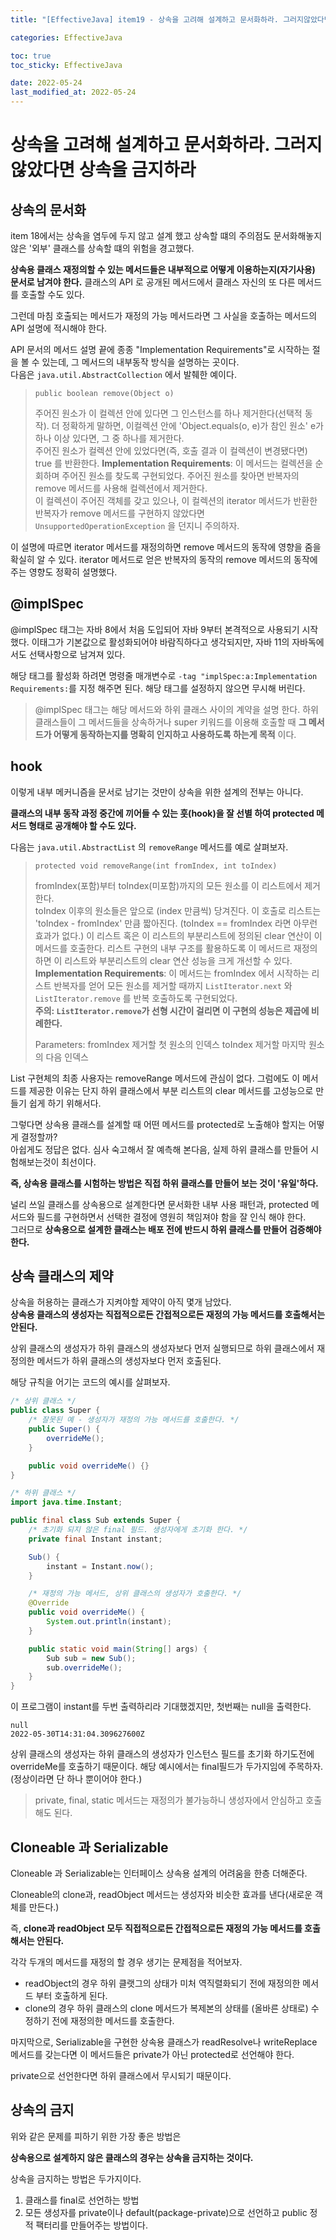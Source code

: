 ```yaml
---
title: "[EffectiveJava] item19 - 상속을 고려해 설계하고 문서화하라. 그러지않았다면 상속을 금지하라"

categories: EffectiveJava

toc: true
toc_sticky: EffectiveJava

date: 2022-05-24
last_modified_at: 2022-05-24
---
```


# 상속을 고려해 설계하고 문서화하라. 그러지않았다면 상속을 금지하라

## 상속의 문서화

item 18에서는 상속을 염두에 두지 않고 설계 했고 상속할 떄의 주의점도 문서화해놓지 않은 '외부' 클래스를 상속할 떄의 위험을 경고했다.

**상속용 클래스 재정의할 수 있는 메서드들은 내부적으로 어떻게 이용하는지(자기사용) 문서로 남겨야 한다.** 클래스의 API 로 공개된 메서드에서 클래스 자신의 또 다른 메서드를 호출할 수도 있다.

그런데 마침 호출되는 메서드가 재정의 가능 메서드라면 그 사실을 호출하는 메서드의 API 설명에 적시해야 한다.

API 문서의 메서드 설명 끝에 종종 "Implementation Requirements"로 시작하는 절을 볼 수 있는데, 그 메서드의 내부동작 방식을 설명하는 곳이다.  
다음은 `java.util.AbstractCollection` 에서 발췌한 예이다.

> `public boolean remove(Object o)`
> 
> 주어진 원소가 이 컬렉션 안에 있다면 그 인스턴스를 하나 제거한다(선택적 동작). 더 정확하게 말하면, 이컬렉션 안에 'Object.equals(o, e)가 참인 원소' e가 하나 이상 있다면, 그 중 하나를 제거한다.  
> 주어진 원소가 컬렉션 안에 있었다면(즉, 호출 결과 이 컬렉션이 변경됐다면) true 를 반환한다.
>   **Implementation Requirements**: 이 메서드는 컬렉션을 순회하며 주어진 원소를 찾도록 구현되었다. 주어진 원소를 찾아면 반복자의 remove 메서드를 사용해 컬렉션에서 제거한다.  
> 이 컬렉션이 주어진 객체를 갖고 있으나, 이 컬렉션의 iterator 메서드가 반환한 반복자가 remove 메서드를 구현하지 않았다면 `UnsupportedOperationException` 을 던지니 주의하자. 

이 설명에 따르면 iterator 메서드를 재정의하면 remove 메서드의 동작에 영향을 줌을 확실히 알 수 있다. iterator 메서드로 얻은 반복자의 동작의 remove 메서드의 동작에 주는 영향도 정확히 설명했다.

## @implSpec

@implSpec 태그는 자바 8에서 처음 도입되어 자바 9부터 본격적으로 사용되기 시작했다. 이태그가 기본값으로 활성화되어야 바람직하다고 생각되지만, 자바 11의 자바독에서도 선택사항으로 남겨져 있다.

해당 태그를 활성화 하려면 명령줄 매개변수로 `-tag "implSpec:a:Implementation Requirements:`를 지정 해주면 된다. 해당 태그를 설정하지 않으면 무시해 버린다.

> @implSpec 태그는 해당 메서드와 하위 클래스 사이의 계약을 설명 한다.
> 하위 클래스들이 그 메서드들을 상속하거나 super 키워드를 이용해 호출할 때 **그 메서드가 어떻게 동작하는지를 명확히 인지하고 사용하도록 하는게 목적** 이다.

## hook

이렇게 내부 메커니즘을 문서로 남기는 것만이 상속을 위한 설계의 전부는 아니다.

**클래스의 내부 동작 과정 중간에 끼어들 수 있는 훗(hook)을 잘 선별 하여 protected 메서드 형태로 공개해야 할 수도 있다.**

다음는 `java.util.AbstractList` 의 `removeRange` 메서드를 예로 살펴보자.

> `protected void removeRange(int fromIndex, int toIndex)`
> 
> fromIndex(포함)부터 toIndex(미포함)까지의 모든 원소를 이 리스트에서 제거한다.  
> toIndex 이후의 원소들은 앞으로 (index 만큼씩) 당겨진다. 이 호출로 리스트는 'toIndex - fromIndex' 만큼 짧아진다. (toIndex == fromIndex 라면 아무런 효과가 없다.)
> 이 리스트 혹은 이 리스트의 부분리스트에 정의된 clear 연산이 이 메서드를 호출한다. 리스트 구현의 내부 구조를 활용하도록 이 메서드르 재정의하면 이 리스트와 부분리스트의 clear 연산 성능을 크게 개선할 수 있다.
>   **Implementation Requirements**: 이 메서드는 fromIndex 에서 시작하는 리스트 반복자를 얻어 모든 원소를 제거할 때까지 `ListIterator.next` 와 `ListIterator.remove` 를 반복 호출하도록 구현되었다.  
> **주의: `ListIterator.remove`가 선형 시간이 걸리면 이 구현의 성능은 제곱에 비례한다.**
> 
> Parameters:
>   fromIndex   제거할 첫 원소의 인덱스
>   toIndex     제거할 마지막 원소의 다음 인덱스

List 구현체의 최종 사용자는 removeRange 메서드에 관심이 없다. 그럼에도 이 메서드를 제공한 이유는 단지 하위 클래스에서 부분 리스트의 clear 메서드를 고성능으로 만들기 쉽게 하기 위해서다.

그렇다면 상속용 클래스를 설계할 때 어떤 메서드를 protected로 노출해야 할지는 어떻게 결정할까?  
아쉽게도 정답은 없다. 심사 숙고해서 잘 예측해 본다음, 실제 하위 클래스를 만들어 시험해보는것이 최선이다.

**즉, 상속용 클래스를 시험하는 방법은 직접 하위 클래스를 만들어 보는 것이 '유일'하다.**

널리 쓰일 클래스를 상속용으로 설계한다면 문서화한 내부 사용 패턴과, protected 메서드와 필드를 구현하면서 선택한 결정에 영원히 책임져야 함을 잘 인식 해야 한다.  
그러므로 **상속용으로 설계한 클래스는 배포 전에 반드시 하위 클래스를 만들어 검증해야 한다.**

## 상속 클래스의 제약

상속을 허용하는 클래스가 지켜야할 제약이 아직 몇개 남았다.  
**상속용 클래스의 생성자는 직접적으로든 간접적으로든 재정의 가능 메서드를 호출해서는 안된다.**  

상위 클래스의 생성자가 하위 클래스의 생성자보다 먼저 실행되므로 하위 클래스에서 재정의한 메서드가 하위 클래스의 생성자보다 먼저 호출된다. 

해당 규칙을 어기는 코드의 예시를 살펴보자.

```java
/* 상위 클래스 */
public class Super {
    /* 잘못된 예 - 생성자가 재정의 가능 메서드를 호출한다. */
    public Super() {
        overrideMe();
    }

    public void overrideMe() {}
}
```
```java
/* 하위 클래스 */
import java.time.Instant;

public final class Sub extends Super {
    /* 초기화 되지 않은 final 필드. 생성자에게 초기화 한다. */
    private final Instant instant;

    Sub() {
        instant = Instant.now();
    }

    /* 재정의 가능 메서드, 상위 클래스의 생성자가 호출한다. */
    @Override
    public void overrideMe() {
        System.out.println(instant);
    }

    public static void main(String[] args) {
        Sub sub = new Sub();
        sub.overrideMe();
    }
}
```

이 프로그램이 instant를 두번 출력하리라 기대했겠지만, 첫번째는 null을 출력한다.  

```shell
null
2022-05-30T14:31:04.309627600Z
```

상위 클래스의 생성자는  하위 클래스의 생성자가 인스턴스 필드를 초기화 하기도전에 overrideMe를 호출하기 때문이다. 해당 예시에서는 final필드가 두가지임에 주목하자. (정상이라면 단 하나 뿐이어야 한다.)

> private, final, static 메서드는 재정의가 불가능하니 생성자에서 안심하고 호출해도 된다.

## Cloneable 과 Serializable

Cloneable 과 Serializable는 인터페이스 상속용 설계의 어려움을 한층 더해준다. 

Cloneable의 clone과, readObject 메서드는 생성자와 비슷한 효과를 낸다(새로운 객체를 만든다.)

즉, **clone과 readObject 모두 직접적으로든 간접적으로든 재정의 가능 메서드를 호출해서는 안된다.**

각각 두개의 메서드를 재정의 할 경우 생기는 문제점을 적어보자.

- readObject의 경우 하위 클랫그의 상태가 미처 역직렬화되기 전에 재정의한 메서드 부터 호출하게 된다.
- clone의 경우 하위 클래스의 clone 메서드가 복제본의 상태를 (올바른 상태로) 수정하기 전에 재정의한 메서드를 호출한다.

마지막으로, Serializable을 구현한 상속용 클래스가 readResolve나 writeReplace 메서드를 갖는다면 이 메서드들은 private가 아닌 protected로 선언해야 한다.

private으로 선언한다면 하위 클래스에서 무시되기 때문이다.

## 상속의 금지

위와 같은 문제를 피하기 위한 가장 좋은 방법은

**상속용으로 설계하지 않은 클래스의 경우는 상속을 금지하는 것이다.**

상속을 금지하는 방법은 두가지이다.

1. 클래스를 final로 선언하는 방법
2. 모든 생성자를 private이나 default(package-private)으로 선언하고 public 정적 팩터리를 만들어주는 방법이다.













